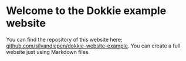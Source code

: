 # Welcome to the Dokkie example website

You can find the repository of this website here; [github.com/silvandiepen/dokkie-website-example](https://github.com/silvandiepen/dokkie-website-example). You can create a full
website just using Markdown files.
